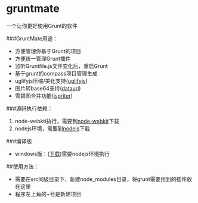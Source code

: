 gruntmate
=========

一个让你更好使用Grunt的软件

###GruntMate用途：
* 方便管理你基于Grunt的项目
* 方便统一管理Grunt插件
* 监听Gruntfile.js文件变化后，重启Grunt
* 基于grunt的compass项目管理生成
* uglifyjs压缩/美化支持([uglifyjs](https://github.com/mishoo/UglifyJS))
* 图片转base64支持([datauri](https://npmjs.org/package/datauri))
* 雪碧图合并功能([ispriter](https://github.com/iazrael/ispriter))

###源码执行依赖：
1.  node-webkti执行，需要到[node-webkit](https://github.com/rogerwang/node-webkit)下载
2.  nodejs环境，需要到[nodejs](http://nodejs.org)下载

###编译版
* windows版：([下载](https://drive.google.com/folderview?id=0ByEo1SqhRK7yWkQ4M0l5TWdKbXM&usp=sharing))需要nodejs环境执行

##使用方法：
* 需要在src同级目录下，新建node_modules目录，将grunt需要用到的插件放在这里
* 程序左上角的+号是新建项目
